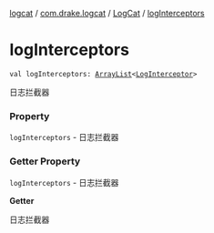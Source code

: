 [logcat](../../index.md) / [com.drake.logcat](../index.md) / [LogCat](index.md) / [logInterceptors](./log-interceptors.md)

# logInterceptors

`val logInterceptors: `[`ArrayList`](https://kotlinlang.org/api/latest/jvm/stdlib/kotlin.collections/-array-list/index.html)`<`[`LogInterceptor`](../-log-interceptor/index.md)`>`

日志拦截器

### Property

`logInterceptors` - 日志拦截器

### Getter Property

`logInterceptors` - 日志拦截器

**Getter**

日志拦截器

